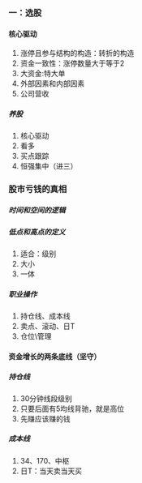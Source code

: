 ### 一：选股
#### 核心驱动
1. 涨停且参与结构的构造：转折的构造
2. 资金一致性：涨停数量大于等于2
3. 大资金:特大单
4. 外部因素和内部因素
5. 公司营收
##### 养股
1. 核心驱动
2. 看多
3. 买点跟踪
4. 恒强集中（进三）
### 股市亏钱的真相
##### 时间和空间的逻辑
##### 低点和高点的定义
1. 适合：级别
2. 大小
3. 一体
##### 职业操作
1. 持仓线、成本线
2. 卖点、滚动、日T
3. 仓位\管理
#### 资金增长的两条底线（坚守）
##### 持仓线
1. 30分钟线段级别
2. 只要后面有5均线背驰，就是高位
3. 先赚应该赚的钱
##### 成本线
1. 34、170、中枢
2. 日T：当天卖当天买
